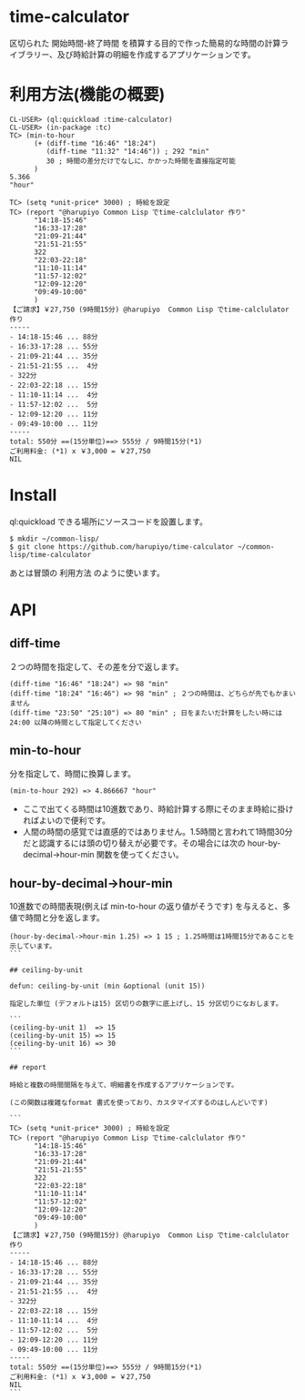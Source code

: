 # time-calculator

区切られた 開始時間-終了時間 を積算する目的で作った簡易的な時間の計算ライブラリー、及び時給計算の明細を作成するアプリケーションです。

# 利用方法(機能の概要)

```
CL-USER> (ql:quickload :time-calculator)
CL-USER> (in-package :tc)
TC> (min-to-hour
      (+ (diff-time "16:46" "18:24")
    	 (diff-time "11:32" "14:46")) ; 292 "min"
    	 30 ; 時間の差分だけでなしに、かかった時間を直接指定可能
      )
5.366
"hour"

TC> (setq *unit-price* 3000) ; 時給を設定
TC> (report "@harupiyo Common Lisp でtime-calclulator 作り"
      "14:18-15:46"
      "16:33-17:28"        
      "21:09-21:44"        
      "21:51-21:55"        
      322
      "22:03-22:18"        
      "11:10-11:14"        
      "11:57-12:02"        
      "12:09-12:20"        
      "09:49-10:00"
      )
【ご請求】￥27,750 (9時間15分) @harupiyo  Common Lisp でtime-calclulator 作り
-----
- 14:18-15:46 ... 88分
- 16:33-17:28 ... 55分
- 21:09-21:44 ... 35分
- 21:51-21:55 ...  4分
- 322分
- 22:03-22:18 ... 15分
- 11:10-11:14 ...  4分
- 11:57-12:02 ...  5分
- 12:09-12:20 ... 11分
- 09:49-10:00 ... 11分
-----
total: 550分 ==(15分単位)==> 555分 / 9時間15分(*1)
ご利用料金: (*1) x ￥3,000 = ￥27,750
NIL
```

# Install 

ql:quickload できる場所にソースコードを設置します。

```
$ mkdir ~/common-lisp/
$ git clone https://github.com/harupiyo/time-calculator ~/common-lisp/time-calculator
```

あとは冒頭の 利用方法 のように使います。

# API

## diff-time

２つの時間を指定して、その差を分で返します。

```
(diff-time "16:46" "18:24") => 98 "min"
(diff-time "18:24" "16:46") => 98 "min" ; ２つの時間は、どちらが先でもかまいません
(diff-time "23:50" "25:10") => 80 "min" ; 日をまたいだ計算をしたい時には24:00 以降の時間として指定してください
```

## min-to-hour

分を指定して、時間に換算します。

```
(min-to-hour 292) => 4.866667 "hour"
```

- ここで出てくる時間は10進数であり、時給計算する際にそのまま時給に掛ければよいので便利です。
- 人間の時間の感覚では直感的ではありません。1.5時間と言われて1時間30分だと認識するには頭の切り替えが必要です。その場合には次の hour-by-decimal->hour-min 関数を使ってください。

## hour-by-decimal->hour-min

10進数での時間表現(例えば min-to-hour の返り値がそうです) を与えると、多値で時間と分を返します。

````
(hour-by-decimal->hour-min 1.25) => 1 15 ; 1.25時間は1時間15分であることを示しています。
```

## ceiling-by-unit

defun: ceiling-by-unit (min &optional (unit 15))

指定した単位 (デフォルトは15) 区切りの数字に底上げし、15 分区切りになおします。

```
(ceiling-by-unit 1)  => 15
(ceiling-by-unit 15) => 15
(ceiling-by-unit 16) => 30
```

## report

時給と複数の時間間隔を与えて、明細書を作成するアプリケーションです。

(この関数は複雑なformat 書式を使っており、カスタマイズするのはしんどいです)

```
TC> (setq *unit-price* 3000) ; 時給を設定
TC> (report "@harupiyo Common Lisp でtime-calclulator 作り"
      "14:18-15:46"
      "16:33-17:28"        
      "21:09-21:44"        
      "21:51-21:55"        
      322
      "22:03-22:18"        
      "11:10-11:14"        
      "11:57-12:02"        
      "12:09-12:20"        
      "09:49-10:00"
      )
【ご請求】￥27,750 (9時間15分) @harupiyo  Common Lisp でtime-calclulator 作り
-----
- 14:18-15:46 ... 88分
- 16:33-17:28 ... 55分
- 21:09-21:44 ... 35分
- 21:51-21:55 ...  4分
- 322分
- 22:03-22:18 ... 15分
- 11:10-11:14 ...  4分
- 11:57-12:02 ...  5分
- 12:09-12:20 ... 11分
- 09:49-10:00 ... 11分
-----
total: 550分 ==(15分単位)==> 555分 / 9時間15分(*1)
ご利用料金: (*1) x ￥3,000 = ￥27,750
NIL
```
